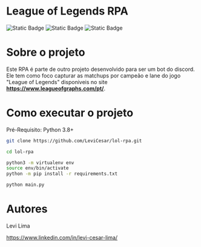 # League of Legends RPA

![Static Badge](https://img.shields.io/badge/license-MIT-blue)
![Static Badge](https://img.shields.io/badge/Python-3.8%7C3.9%7C3.10-blue)
![Static Badge](https://img.shields.io/badge/Requests-2.31-blue)

# Sobre o projeto

Este RPA é parte de outro projeto desenvolvido para ser um bot do discord. Ele tem como foco capturar as matchups por campeão e lane do jogo "League of Legends" disponiveis no site **https://www.leagueofgraphs.com/pt/**.

# Como executar o projeto
Pré-Requisito: Python 3.8+

```bash
git clone https://github.com/LeviCesar/lol-rpa.git

cd lol-rpa

python3 -m virtualenv env
source env/bin/activate
python -m pip install -r requirements.txt

python main.py
```

# Autores

Levi Lima

https://www.linkedin.com/in/levi-cesar-lima/